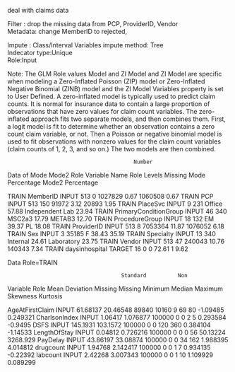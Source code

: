 deal with claims data    


Filter : drop the missing data from PCP, ProviderID, Vendor     
Metadata:   change MemberID to rejected, 




Impute : Class/Interval Variables impute method: Tree      
Indecator type:Unique       
Role:Input    

Note: The GLM Role values Model and ZI Model and ZI Model are specific when modeling a Zero-Inflated Poisson (ZIP) model or Zero-Inflated Negative Binomial (ZINB) model and the ZI Model Variables property is set to User Defined. A zero-inflated model is typically used to predict claim counts. It is normal for insurance data to contain a large proportion of observations that have zero values for claim count variables. The zero-inflated approach fits two separate models, and then combines them. First, a logit model is fit to determine whether an observation contains a zero count claim variable, or not. Then a Poisson or negative binomial model is used to fit observations with nonzero values for the claim count variables (claim counts of 1, 2, 3, and so on.) The two models are then combined.







                                            Number
Data                                          of                                Mode                            Mode2
Role     Variable Name             Role     Levels    Missing    Mode        Percentage    Mode2              Percentage
 
TRAIN    MemberID                 INPUT       513          0     1027829        0.67       1060508               0.67
TRAIN    PCP                      INPUT       513        150     91972          3.12       20893                 1.95
TRAIN    PlaceSvc                 INPUT         9        231     Office        57.88       Independent Lab      23.94
TRAIN    PrimaryConditionGroup    INPUT        46        340     MSC2a3        17.79       METAB3               12.70
TRAIN    ProcedureGroup           INPUT        18        132     EM            39.37       PL                   18.08
TRAIN    ProviderID               INPUT       513          8     7053364       11.87       1076052               6.18
TRAIN    Sex                      INPUT         3      35185     F             38.43                            35.19
TRAIN    Specialty                INPUT        13        340     Internal      24.61       Laboratory           23.75
TRAIN    Vendor                   INPUT       513         47     240043        10.76       140343                7.34
TRAIN    daysinhospital           TARGET       16          0     0             72.61       1                     9.62
 

Data Role=TRAIN
 
                                        Standard          Non
Variable           Role         Mean    Deviation     Missing     Missing     Minimum      Median     Maximum    Skewness    Kurtosis
 
AgeAtFirstClaim    INPUT    61.68137    20.46548        89840       10160           9          69          80    -1.09485    0.249321
CharlsonIndex      INPUT     1.06417    1.076877       100000           0           0           2           5    0.293584     -0.9495
DSFS               INPUT    145.1931    103.1572       100000           0           0         120         360    0.384104    -1.14533
LengthOfStay       INPUT     0.04812    0.726216       100000           0           0           0          56    50.13224    3268.929
PayDelay           INPUT    43.86197    33.08874       100000           0           0          34         162    1.988395    4.014812
drugcount          INPUT     1.94768    2.142417       100000           0           0           1           7    0.934135    -0.22392
labcount           INPUT     2.42268    3.007343       100000           0           0           1          10    1.109929    0.089299
 
